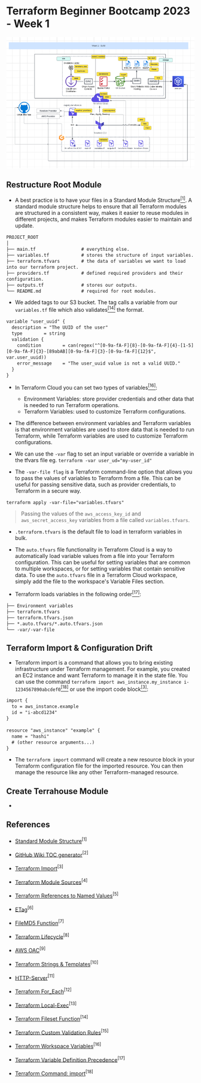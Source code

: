 # Terraform Beginner Bootcamp 2023 - Week 1

![screenshot](../assets/Week_1_diagram.png)

## Restructure Root Module

- A best practice is to have your files in a Standard Module Structure[<sup>[1]</sup>](#references). A standard module structure helps to ensure that all Terraform modules are structured in a consistent way, makes it easier to reuse modules in different projects, and makes Terraform modules easier to maintain and update.

```
PROJECT_ROOT
│
├── main.tf                 # everything else.
├── variables.tf            # stores the structure of input variables.
├── terraform.tfvars        # the data of variables we want to load into our terraform project.
├── providers.tf            # defined required providers and their configuration.
├── outputs.tf              # stores our outputs.
└── README.md               # required for root modules.
```
- We added tags to our S3 bucket. The tag calls a variable from our `variables.tf` file which also validates[<sup>[14]</sup>](#references) the format.

```
variable "user_uuid" {
  description = "The UUID of the user"
  type        = string
  validation {
    condition        = can(regex("^[0-9a-fA-F]{8}-[0-9a-fA-F]{4}-[1-5][0-9a-fA-F]{3}-[89abAB][0-9a-fA-F]{3}-[0-9a-fA-F]{12}$", var.user_uuid))
    error_message    = "The user_uuid value is not a valid UUID."
  }
}
```
- In Terraform Cloud you can set two types of variables[<sup>[16]</sup>](#references):

  - Environment Variables: store provider credentials and other data that is needed to run Terraform operations.
  - Terraform Variables: used to customize Terraform configurations.
 
- The difference between environment variables and Terraform variables is that environment variables are used to store data that is needed to run Terraform, while Terraform variables are used to customize Terraform configurations.

- We can use the `-var` flag to set an input variable or override a variable in the tfvars file eg. `terraform -var user_ud="my-user_id"`

- The `-var-file flag` is a Terraform command-line option that allows you to pass the values of variables to Terraform from a file. This can be useful for passing sensitive data, such as provider credentials, to Terraform in a secure way.

```
terraform apply -var-file="variables.tfvars"
```
> Passing the values of the `aws_access_key_id` and `aws_secret_access_key` variables from a file called `variables.tfvars`.

- `.terraform.tfvars` is the default file to load in terraform variables in bulk.

- The `auto.tfvars` file functionality in Terraform Cloud is a way to automatically load variable values from a file into your Terraform configuration. This can be useful for setting variables that are common to multiple workspaces, or for setting variables that contain sensitive data. To use the `auto.tfvars` file in a Terraform Cloud workspace, simply add the file to the workspace's Variable Files section.

- Terraform loads variables in the following order[<sup>[17]</sup>](#references):
```
├── Environment variables                 
├── terraform.tfvars            
├── terraform.tfvars.json        
├── *.auto.tfvars/*.auto.tfvars.json            
└── -var/-var-file  
```

## Terraform Import & Configuration Drift

- Terraform import is a command that allows you to bring existing infrastructure under Terraform management. For example, you created an EC2 instance and want Terraform to manage it in the state file. You can use the command `terraform import aws_instance.my_instance i-1234567890abcdef0`[<sup>[18]</sup>](#references) or use the import code block[<sup>[3]</sup>](#references):

```
import {
  to = aws_instance.example
  id = "i-abcd1234"
}

resource "aws_instance" "example" {
  name = "hashi"
  # (other resource arguments...)
}
```
- The `terraform import` command will create a new resource block in your Terraform configuration file for the imported resource. You can then manage the resource like any other Terraform-managed resource.

## Create Terrahouse Module

-

## References

- [Standard Module Structure](https://developer.hashicorp.com/terraform/language/modules/develop/structure)<sup>[1]<sup>

- [GitHub Wiki TOC generator](https://luciopaiva.com/markdown-toc/)<sup>[2]<sup>

- [Terraform Import](https://developer.hashicorp.com/terraform/language/import#resource-configuration)<sup>[3]<sup>

- [Terraform Module Sources](https://developer.hashicorp.com/terraform/language/modules/sources)<sup>[4]<sup>

- [Terraform References to Named Values](https://developer.hashicorp.com/terraform/language/expressions/references#filesystem-and-workspace-info)<sup>[5]<sup>

- [ETag](https://developer.mozilla.org/en-US/docs/Web/HTTP/Headers/ETag)<sup>[6]<sup>

- [FileMD5 Function](https://developer.hashicorp.com/terraform/language/functions/filemd5)<sup>[7]<sup>

- [Terraform Lifecycle](https://developer.hashicorp.com/terraform/language/meta-arguments/lifecycle)<sup>[8]<sup>

- [AWS OAC](https://aws.amazon.com/blogs/networking-and-content-delivery/amazon-cloudfront-introduces-origin-access-control-oac/)<sup>[9]<sup>

- [Terraform Strings & Templates](https://developer.hashicorp.com/terraform/language/expressions/strings)<sup>[10]<sup>

- [HTTP-Server](https://www.npmjs.com/package/http-server)<sup>[11]<sup>

- [Terraform For_Each](https://developer.hashicorp.com/terraform/language/meta-arguments/for_each)<sup>[12]<sup>

- [Terraform Local-Exec](https://developer.hashicorp.com/terraform/language/resources/provisioners/local-exec)<sup>[13]<sup>

- [Terraform Fileset Function](https://developer.hashicorp.com/terraform/language/functions/fileset)<sup>[14]<sup>

- [Terraform Custom Validation Rules](https://developer.hashicorp.com/terraform/language/values/variables#custom-validation-rules)<sup>[15]<sup>

- [Terraform Workspace Variables](https://developer.hashicorp.com/terraform/cloud-docs/workspaces/variables)<sup>[16]<sup>

- [Terraform Variable Definition Precedence](https://developer.hashicorp.com/terraform/language/values/variables#variable-definition-precedence)<sup>[17]<sup>

- [Terraform Command: import](https://developer.hashicorp.com/terraform/cli/commands/import)<sup>[18]<sup>
